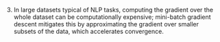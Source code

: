 3. In large datasets typical of NLP tasks, computing the gradient over the whole dataset can be computationally expensive; mini-batch gradient descent mitigates this by approximating the gradient over smaller subsets of the data, which accelerates convergence.